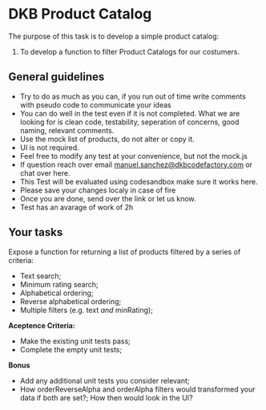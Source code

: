 # DKB Product Catalog

The purpose of this task is to develop a simple product catalog:

1. To develop a function to filter Product Catalogs for our costumers.

## General guidelines

- Try to do as much as you can, if you run out of time write comments with pseudo code to communicate your ideas
- You can do well in the test even if it is not completed. What we are looking for is clean code, testability, seperation of concerns, good naming, relevant comments.
- Use the mock list of products, do not alter or copy it.
- UI is not required.
- Feel free to modify any test at your convenience, but not the mock.js
- If question reach over email manuel.sanchez@dkbcodefactory.com or chat over here.
- This Test will be evaluated using codesandbox make sure it works here.
- Please save your changes localy in case of fire
- Once you are done, send over the link or let us know.
- Test has an avarage of work of 2h

## Your tasks

Expose a function for returning a list of products filtered by a series of criteria:

- Text search;
- Minimum rating search;
- Alphabetical ordering;
- Reverse alphabetical ordering;
- Multiple filters (e.g. text _and_ minRating);

**Aceptence Criteria:**

- Make the existing unit tests pass;
- Complete the empty unit tests;

**Bonus**

- Add any additional unit tests you consider relevant;
- How orderReverseAlpha and orderAlpha filters would transformed your data if both are set?;
  How then would look in the UI?
